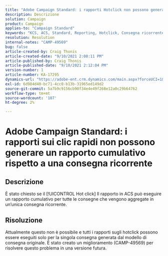 ```yaml
---
title: "Adobe Campaign Standard: i rapporti Hotclick non possono generare un rapporto cumulativo rispetto a una consegna ricorrente"
description: Descrizione
solution: Campaign
product: Campaign
applies-to: "Campaign Standard"
keywords: "KCS, ACS, Standard, Reporting, Hotclick, Consegna ricorrente"
resolution: Resolution
internal-notes: "CAMP-49569"
bug: false
article-created-by: Craig Thonis
article-created-date: "9/10/2021 2:08:11 PM"
article-published-by: Craig Thonis
article-published-date: "9/10/2021 2:12:04 PM"
version-number: 1
article-number: KA-17295
dynamics-url: "https://adobe-ent.crm.dynamics.com/main.aspx?forceUCI=1&pagetype=entityrecord&etn=knowledgearticle&id=14217383-4012-ec11-b6e6-000d3a597bfc"
exl-id: 6d984d40-bc71-4cc0-b13b-31965ed149d2
source-git-commit: 5a7b9c9156cb90f34e4e49f268e12a0c29b64762
workflow-type: tm+mt
source-wordcount: '107'
ht-degree: 2%

---
```


# Adobe Campaign Standard: i rapporti sui clic rapidi non possono generare un rapporto cumulativo rispetto a una consegna ricorrente

## Descrizione


È stato chiesto se il [!UICONTROL Hot click] Il rapporto in ACS può eseguire un rapporto cumulativo per tutte le consegne che vengono aggregate in un’unica consegna ricorrente.


## Risoluzione


Attualmente questo non è possibile e tutti i rapporti sugli hotclick possono essere eseguiti solo per la singola consegna generata dal modello di consegna originale. È stato creato un miglioramento (CAMP-49569) per risolvere questo problema in una versione futura.

